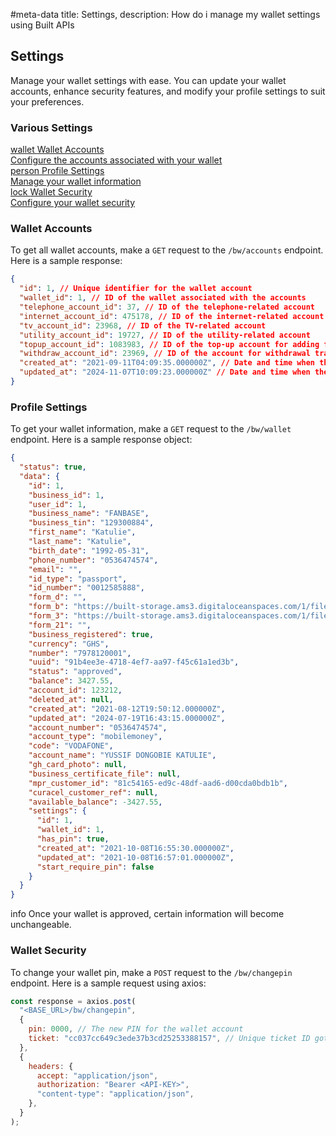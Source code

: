 #meta-data title: Settings, description: How do i manage my wallet settings using Built APIs

## Settings

Manage your wallet settings with ease. You can update your wallet accounts, enhance security features, and modify your profile settings to suit your preferences.

### Various Settings

<div class="overview">
<a class="overview-card" href="#wallet-accounts">
    <div class="overview-card-title">
      <span class="material-symbols-outlined"> wallet </span>
      Wallet Accounts
    </div>
    <div class="overview-card-content">
     Configure the accounts associated with your wallet
    </div>
  </a>
  <a class="overview-card" href="#profile-settings">
    <div class="overview-card-title">
      <span class="material-symbols-outlined"> person </span>
      Profile Settings
    </div>
    <div class="overview-card-content">
     Manage your wallet information
    </div>
  </a>
   <a class="overview-card" href="#wallet-security">
    <div class="overview-card-title">
      <span class="material-symbols-outlined"> lock </span>
      Wallet Security
    </div>
    <div class="overview-card-content">
     Configure your wallet security
    </div>
  </a>
</div>

### Wallet Accounts

To get all wallet accounts, make a `GET` request to the `/bw/accounts` endpoint. Here is a sample response:

```json
{
  "id": 1, // Unique identifier for the wallet account
  "wallet_id": 1, // ID of the wallet associated with the accounts
  "telephone_account_id": 37, // ID of the telephone-related account
  "internet_account_id": 475178, // ID of the internet-related account
  "tv_account_id": 23968, // ID of the TV-related account
  "utility_account_id": 19727, // ID of the utility-related account
  "topup_account_id": 1083983, // ID of the top-up account for adding funds
  "withdraw_account_id": 23969, // ID of the account for withdrawal transactions
  "created_at": "2021-09-11T04:09:35.000000Z", // Date and time when the wallet account was created
  "updated_at": "2024-11-07T10:09:23.000000Z" // Date and time when the wallet account was last updated
}
```

### Profile Settings

To get your wallet information, make a `GET` request to the `/bw/wallet` endpoint. Here is a sample response object:

```json
{
  "status": true,
  "data": {
    "id": 1,
    "business_id": 1,
    "user_id": 1,
    "business_name": "FANBASE",
    "business_tin": "129300884",
    "first_name": "Katulie",
    "last_name": "Katulie",
    "birth_date": "1992-05-31",
    "phone_number": "0536474574",
    "email": "",
    "id_type": "passport",
    "id_number": "0012585888",
    "form_d": "",
    "form_b": "https://built-storage.ams3.digitaloceanspaces.com/1/files/yuuz9COtX3hny9w7UL2n6dG5YWK4ZZhoRPbkXoRK.png",
    "form_3": "https://built-storage.ams3.digitaloceanspaces.com/1/files/yuuz9COtX3hny9w7UL2n6dG5YWK4ZZhoRPbkXoRK.png",
    "form_21": "",
    "business_registered": true,
    "currency": "GHS",
    "number": "7978120001",
    "uuid": "91b4ee3e-4718-4ef7-aa97-f45c61a1ed3b",
    "status": "approved",
    "balance": 3427.55,
    "account_id": 123212,
    "deleted_at": null,
    "created_at": "2021-08-12T19:50:12.000000Z",
    "updated_at": "2024-07-19T16:43:15.000000Z",
    "account_number": "0536474574",
    "account_type": "mobilemoney",
    "code": "VODAFONE",
    "account_name": "YUSSIF DONGOBIE KATULIE",
    "gh_card_photo": null,
    "business_certificate_file": null,
    "mpr_customer_id": "81c54165-ed9c-48df-aad6-d00cda0bdb1b",
    "curacel_customer_ref": null,
    "available_balance": -3427.55,
    "settings": {
      "id": 1,
      "wallet_id": 1,
      "has_pin": true,
      "created_at": "2021-10-08T16:55:30.000000Z",
      "updated_at": "2021-10-08T16:57:01.000000Z",
      "start_require_pin": false
    }
  }
}
```

<div class="info-card">
<span class="material-symbols-outlined">
info
</span>
Once your wallet is approved, certain information will become unchangeable.
</div>

### Wallet Security

To change your wallet pin, make a `POST` request to the `/bw/changepin` endpoint. Here is a sample request using axios:

```js
const response = axios.post(
  "<BASE_URL>/bw/changepin",
  {
    pin: 0000, // The new PIN for the wallet account
    ticket: "cc037cc649c3ede37b3cd25253388157", // Unique ticket ID gotten after verifying your old pin
  },
  {
    headers: {
      accept: "application/json",
      authorization: "Bearer <API-KEY>",
      "content-type": "application/json",
    },
  }
);
```

